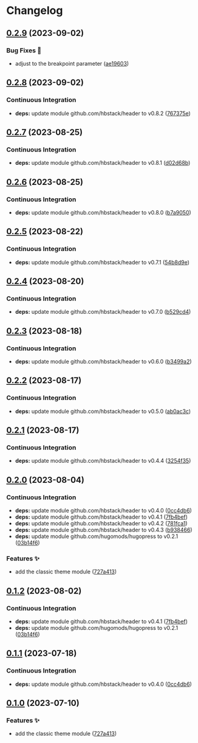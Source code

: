 # Changelog

## [0.2.9](https://github.com/hbstack/header/compare/themes/classic/v0.2.8...themes/classic/v0.2.9) (2023-09-02)


### Bug Fixes 🐞

* adjust to the breakpoint parameter ([ae19603](https://github.com/hbstack/header/commit/ae19603f2906fcd775781b99e2c675fe2b2b8eec))

## [0.2.8](https://github.com/hbstack/header/compare/themes/classic/v0.2.7...themes/classic/v0.2.8) (2023-09-02)


### Continuous Integration

* **deps:** update module github.com/hbstack/header to v0.8.2 ([767375e](https://github.com/hbstack/header/commit/767375ee345119df904c7016be5bc8280b647fcd))

## [0.2.7](https://github.com/hbstack/header/compare/themes/classic/v0.2.6...themes/classic/v0.2.7) (2023-08-25)


### Continuous Integration

* **deps:** update module github.com/hbstack/header to v0.8.1 ([d02d68b](https://github.com/hbstack/header/commit/d02d68b3f80f75586b0f7293b65f2d93c2a20c59))

## [0.2.6](https://github.com/hbstack/header/compare/themes/classic/v0.2.5...themes/classic/v0.2.6) (2023-08-25)


### Continuous Integration

* **deps:** update module github.com/hbstack/header to v0.8.0 ([b7a9050](https://github.com/hbstack/header/commit/b7a9050e0117d3803d502c82ff1e7131e0b8a057))

## [0.2.5](https://github.com/hbstack/header/compare/themes/classic/v0.2.4...themes/classic/v0.2.5) (2023-08-22)


### Continuous Integration

* **deps:** update module github.com/hbstack/header to v0.7.1 ([54b8d9e](https://github.com/hbstack/header/commit/54b8d9e6a22edb28d814f93cc915d5de62f4be16))

## [0.2.4](https://github.com/hbstack/header/compare/themes/classic/v0.2.3...themes/classic/v0.2.4) (2023-08-20)


### Continuous Integration

* **deps:** update module github.com/hbstack/header to v0.7.0 ([b529cd4](https://github.com/hbstack/header/commit/b529cd426a434ec2ffea5ea167e475f96d650311))

## [0.2.3](https://github.com/hbstack/header/compare/themes/classic/v0.2.2...themes/classic/v0.2.3) (2023-08-18)


### Continuous Integration

* **deps:** update module github.com/hbstack/header to v0.6.0 ([b3499a2](https://github.com/hbstack/header/commit/b3499a25db2f9b4cd81251a18a23170d9bb7509f))

## [0.2.2](https://github.com/hbstack/header/compare/themes/classic/v0.2.1...themes/classic/v0.2.2) (2023-08-17)


### Continuous Integration

* **deps:** update module github.com/hbstack/header to v0.5.0 ([ab0ac3c](https://github.com/hbstack/header/commit/ab0ac3cbd7010f7b28fab34ab664827488df1b99))

## [0.2.1](https://github.com/hbstack/header/compare/themes/classic/v0.2.0...themes/classic/v0.2.1) (2023-08-17)


### Continuous Integration

* **deps:** update module github.com/hbstack/header to v0.4.4 ([3254f35](https://github.com/hbstack/header/commit/3254f3568b11bbc5ba4d6b6240ee5d79dbcce75d))

## [0.2.0](https://github.com/hbstack/header/compare/themes/classic-v0.1.2...themes/classic/v0.2.0) (2023-08-04)


### Continuous Integration

* **deps:** update module github.com/hbstack/header to v0.4.0 ([0cc4db6](https://github.com/hbstack/header/commit/0cc4db635992d28aa69c4f1b9a8d222b736ad4b7))
* **deps:** update module github.com/hbstack/header to v0.4.1 ([7fb4bef](https://github.com/hbstack/header/commit/7fb4befacd66e5a8ae4d2d8b96b2df17c510d30b))
* **deps:** update module github.com/hbstack/header to v0.4.2 ([781fca1](https://github.com/hbstack/header/commit/781fca12b6fe5bac5ed6324ee456d100304466b1))
* **deps:** update module github.com/hbstack/header to v0.4.3 ([b938466](https://github.com/hbstack/header/commit/b938466000c36e4523cee18b4359c6c709426a64))
* **deps:** update module github.com/hugomods/hugopress to v0.2.1 ([03b14f6](https://github.com/hbstack/header/commit/03b14f692b394f1415e2a3ec140648a0e1457210))


### Features ✨

* add the classic theme module ([727a413](https://github.com/hbstack/header/commit/727a413c8e974b45207b17e08d40d6194aec0743))

## [0.1.2](https://github.com/hbstack/header/compare/themes/classic/v0.1.1...themes/classic/v0.1.2) (2023-08-02)


### Continuous Integration

* **deps:** update module github.com/hbstack/header to v0.4.1 ([7fb4bef](https://github.com/hbstack/header/commit/7fb4befacd66e5a8ae4d2d8b96b2df17c510d30b))
* **deps:** update module github.com/hugomods/hugopress to v0.2.1 ([03b14f6](https://github.com/hbstack/header/commit/03b14f692b394f1415e2a3ec140648a0e1457210))

## [0.1.1](https://github.com/hbstack/header/compare/themes/classic/v0.1.0...themes/classic/v0.1.1) (2023-07-18)


### Continuous Integration

* **deps:** update module github.com/hbstack/header to v0.4.0 ([0cc4db6](https://github.com/hbstack/header/commit/0cc4db635992d28aa69c4f1b9a8d222b736ad4b7))

## [0.1.0](https://github.com/hbstack/header/compare/themes/classic-v0.0.1...themes/classic/v0.1.0) (2023-07-10)


### Features ✨

* add the classic theme module ([727a413](https://github.com/hbstack/header/commit/727a413c8e974b45207b17e08d40d6194aec0743))
